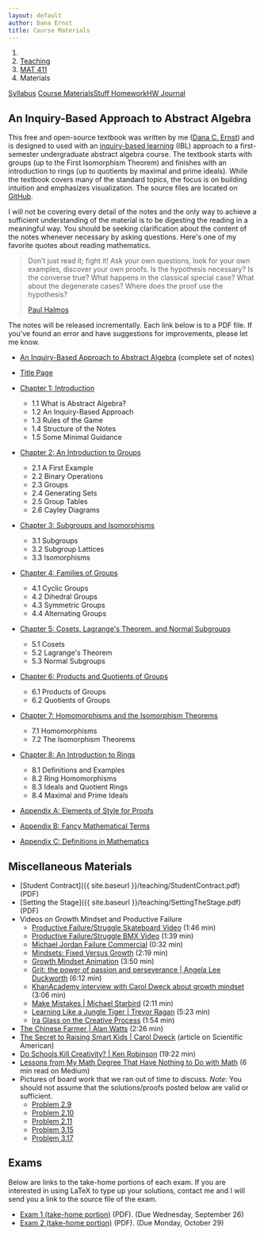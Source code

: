 ```yaml
---
layout: default
author: Dana Ernst
title: Course Materials
---
```


<ol class="breadcrumb">
  <li><a href="/"><i class="fa fa-home"></i></a></li>
  <li><a href="/teaching/">Teaching</a></li>
  <li><a href="/teaching/mat411f18">MAT 411</a></li>
  <li class="active">Materials</li>
</ol>

<div class="row">
<div class="col-xs-12">
<div class="btn-group btn-group-justified">
<a class="btn btn-default btn-success" href="{{site.baseurl}}/teaching/mat411f18/syllabus/">Syllabus</a>
<a class="btn btn-default btn-primary" href="{{site.baseurl}}/teaching/mat411f18/materials/">
<span class="hidden-xs">Course Materials</span><span class="visible-xs">Stuff</span>
</a>
<a class="btn btn-default btn-warning" href="{{site.baseurl}}/teaching/mat411f18/homework/">
<span class="hidden-xs">Homework</span><span class="visible-xs">HW</span>
</a>
<a class="btn btn-default btn-info" href="{{site.baseurl}}/teaching/mat411f18/journal/">Journal</a>
</div>
</div>
</div>

## An Inquiry-Based Approach to Abstract Algebra ##

This free and open-source textbook was written by me ([Dana C. Ernst](http://danaernst.com)) and is designed to used with an [inquiry-based learning](http://maamathedmatters.blogspot.com/2013/05/what-heck-is-ibl.html) (IBL) approach to a first-semester undergraduate abstract algebra course. The textbook starts with groups (up to the First Isomorphism Theorem) and finishes with an introduction to rings (up to quotients by maximal and prime ideals). While the textbook covers many of the standard topics, the focus is on building intuition and emphasizes visualization. The source files are located on [GitHub](https://github.com/dcernst/IBL-AbstractAlgebra).

I will not be covering every detail of the notes and the only way to achieve a sufficient understanding of the material is to be digesting the reading in a meaningful way.  You should be seeking clarification about the content of the notes whenever necessary by asking questions.  Here's one of my favorite quotes about reading mathematics.

<blockquote>
  <p>Don’t just read it; fight it! Ask your own questions, look for your own examples, discover your own proofs. Is the hypothesis necessary? Is the converse true? What happens in the classical special case? What about the degenerate cases? Where does the proof use the hypothesis?</p>
  <footer><a href="http://en.wikipedia.org/wiki/Paul_Halmos">Paul Halmos</a></footer>
</blockquote>

The notes will be released incrementally. Each link below is to a PDF file. If you've found an error and have suggestions for improvements, please let me know.

<!-- <div class="alert alert-info" role="alert" style="margin: 10px 0 10px 0">
<i class="fa fa-exclamation-triangle"></i>&nbsp; These notes are currently under construction and subject to change.
</div> -->

- [An Inquiry-Based Approach to Abstract Algebra]({{site.baseurl}}/teaching/mat411f18/IBL-AbstractAlgebra.pdf) (complete set of notes)

- [Title Page]({{site.baseurl}}/teaching/mat411f18/TitlePage.pdf)
- [Chapter 1: Introduction]({{site.baseurl}}/teaching/mat411f18/Introduction.pdf)
    - 1.1 What is Abstract Algebra?
    - 1.2 An Inquiry-Based Approach
    - 1.3 Rules of the Game
    - 1.4 Structure of the Notes
    - 1.5 Some Minimal Guidance
- [Chapter 2: An Introduction to Groups]({{site.baseurl}}/teaching/mat411f18/IntroGroups.pdf)
    - 2.1 A First Example
    - 2.2 Binary Operations
    - 2.3 Groups
    - 2.4 Generating Sets
    - 2.5 Group Tables
    - 2.6 Cayley Diagrams
- [Chapter 3: Subgroups and Isomorphisms]({{site.baseurl}}/teaching/mat411f18/SubgroupsIsomorphisms.pdf)
    - 3.1 Subgroups
    - 3.2 Subgroup Lattices
    - 3.3 Isomorphisms
- [Chapter 4: Families of Groups]({{site.baseurl}}/teaching/mat411f18/Families.pdf)
    - 4.1 Cyclic Groups
    - 4.2 Dihedral Groups
    - 4.3 Symmetric Groups
    - 4.4 Alternating Groups
- [Chapter 5: Cosets, Lagrange's Theorem, and Normal Subgroups]({{site.baseurl}}/teaching/mat411f18/CosetsLagrangeNormal.pdf)
    - 5.1 Cosets
    - 5.2 Lagrange's Theorem
    - 5.3 Normal Subgroups
- [Chapter 6: Products and Quotients of Groups]({{site.baseurl}}/teaching/mat411f18/ProductsQuotients.pdf)
    - 6.1 Products of Groups
    - 6.2 Quotients of Groups
- [Chapter 7: Homomorphisms and the Isomorphism Theorems]({{site.baseurl}}/teaching/mat411f18/Homomorphisms.pdf)
    - 7.1 Homomorphisms
    - 7.2 The Isomorphism Theorems
- [Chapter 8: An Introduction to Rings]({{site.baseurl}}/teaching/mat411f18/Rings.pdf)
    - 8.1 Definitions and Examples
    - 8.2 Ring Homomorphisms
    - 8.3 Ideals and Quotient Rings
    - 8.4 Maximal and Prime Ideals
- [Appendix A: Elements of Style for Proofs]({{site.baseurl}}/teaching/mat411f18/ElementsOfStyle.pdf)
- [Appendix B: Fancy Mathematical Terms]({{site.baseurl}}/teaching/mat411f18/FancyMathematicalTerms.pdf)
- [Appendix C: Definitions in Mathematics]({{site.baseurl}}/teaching/mat411f18/Definitions.pdf)

## Miscellaneous Materials ##
- [Student Contract]({{ site.baseurl }}/teaching/StudentContract.pdf) (PDF)
- [Setting the Stage]({{ site.baseurl }}/teaching/SettingTheStage.pdf) (PDF)
- Videos on Growth Mindset and Productive Failure
    - [Productive Failure/Struggle Skateboard Video](https://www.youtube.com/watch?time_continue=98&v=1QSocgE3yFY) (1:46 min)
    - [Productive Failure/Struggle BMX Video](https://www.youtube.com/watch?v=9brnDOVJWnw) (1:39 min)
    - [Michael Jordan Failure Commercial](https://www.youtube.com/watch?v=JA7G7AV-LT8) (0:32 min)
    - [Mindsets: Fixed Versus Growth](https://www.youtube.com/watch?v=M1CHPnZfFmU) (2:19 min)
    - [Growth Mindset Animation](https://www.youtube.com/watch?v=-_oqghnxBmY) (3:50 min)
    - [Grit: the power of passion and perseverance &#124; Angela Lee Duckworth](https://www.youtube.com/watch?v=H14bBuluwB8) (6:12 min)
    - [KhanAcademy interview with Carol Dweck about growth mindset](https://www.youtube.com/watch?time_continue=1&v=wh0OS4MrN3E) (3:06 min)
    - [Make Mistakes &#124; Michael Starbird](https://www.youtube.com/watch?v=2yYQ-1X2ocU) (2:11 min)
    - [Learning Like a Jungle Tiger &#124; Trevor Ragan](https://www.youtube.com/watch?v=muoVtDjjonM&feature=youtu.be) (5:23 min)
    - [Ira Glass on the Creative Process](https://www.youtube.com/watch?v=PbC4gqZGPSY&feature=youtu.be) (1:54 min)
- [The Chinese Farmer &#124; Alan Watts](https://www.youtube.com/watch?feature=share&v=eJShr4VdvxQ&app=desktop) (2:26 min)
- [The Secret to Raising Smart Kids &#124; Carol Dweck](https://www.scientificamerican.com/article/the-secret-to-raising-smart-kids1/) (article on Scientific American)
- [Do Schools Kill Creativity? &#124; Ken Robinson](https://www.ted.com/talks/ken_robinson_says_schools_kill_creativity?language=en) (19:22 min)
- [Lessons from My Math Degree That Have Nothing to Do with Math](https://medium.com/s/story/6-life-lessons-from-my-math-degree-that-have-nothing-to-do-with-math-d38aba90edfe) (6 min read on Medium)
- Pictures of board work that we ran out of time to discuss. *Note:* You should not assume that the solutions/proofs posted below are valid or sufficient.
    - [Problem 2.9]({{site.baseurl}}/teaching/mat411f18/Problem2.9.JPG)
    - [Problem 2.10]({{site.baseurl}}/teaching/mat411f18/Problem2.10.JPG)
    - [Problem 2.11]({{site.baseurl}}/teaching/mat411f18/Problem2.11.JPG)
    - [Problem 3.15]({{site.baseurl}}/teaching/mat411f18/Problem3.15.JPG)
    - [Problem 3.17]({{site.baseurl}}/teaching/mat411f18/Problem3.17.JPG)

## Exams
Below are links to the take-home portions of each exam. If you are interested in using LaTeX to type up your solutions, contact me and I will send you a link to the source file of the exam.

- [Exam 1 (take-home portion)]({{site.baseurl}}/teaching/mat411f18/411Exam1-Home.pdf) (PDF). (Due Wednesday, September 26)
- [Exam 2 (take-home portion)]({{site.baseurl}}/teaching/mat411f18/411Exam2-Home.pdf) (PDF). (Due Monday, October 29)

<!-- - [Exam 1 (take-home portion)]({{site.baseurl}}/teaching/mat411f18/411Exam1-Home.pdf) (PDF). (Due Wednesday, February 14)
- [Exam 2 (take-home portion)]({{site.baseurl}}/teaching/mat411f18/411Exam2-Home.pdf) (PDF). For the last question, you will need the following pictures of quilts that correspond to tables for groups of order 8. (Due Friday, March 16)
    - [Quilt 1]({{site.baseurl}}/teaching/mat411s16/Quilt1.JPG)
    - [Quilt 2]({{site.baseurl}}/teaching/mat411s16/Quilt2.JPG)
    - [Quilt 3]({{site.baseurl}}/teaching/mat411s16/Quilt3.JPG)
    - [Quilt 4]({{site.baseurl}}/teaching/mat411s16/Quilt4.JPG)
    - [Quilt 5]({{site.baseurl}}/teaching/mat411s16/Quilt5.JPG)
- [Exam 3 (take-home portion)]({{site.baseurl}}/teaching/mat411f18/411Exam3-Home.pdf) (PDF). (Due Wednesday, April 25)
- [Final Exam (take-home portion)]({{site.baseurl}}/teaching/mat411f18/411ExamFinal-Home.pdf) (PDF). (Due by 10am on Friday, May 11) -->
